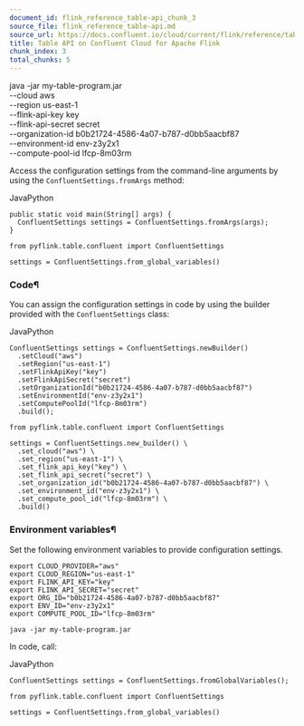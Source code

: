 ```yaml
---
document_id: flink_reference_table-api_chunk_3
source_file: flink_reference_table-api.md
source_url: https://docs.confluent.io/cloud/current/flink/reference/table-api.html
title: Table API on Confluent Cloud for Apache Flink
chunk_index: 3
total_chunks: 5
---
```


java -jar my-table-program.jar \
      --cloud aws \
      --region us-east-1 \
      --flink-api-key key \
      --flink-api-secret secret \
      --organization-id b0b21724-4586-4a07-b787-d0bb5aacbf87 \
      --environment-id env-z3y2x1 \
      --compute-pool-id lfcp-8m03rm

Access the configuration settings from the command-line arguments by using the `ConfluentSettings.fromArgs` method:

JavaPython

    public static void main(String[] args) {
      ConfluentSettings settings = ConfluentSettings.fromArgs(args);
    }

    from pyflink.table.confluent import ConfluentSettings

    settings = ConfluentSettings.from_global_variables()

### Code¶

You can assign the configuration settings in code by using the builder provided with the `ConfluentSettings` class:

JavaPython

    ConfluentSettings settings = ConfluentSettings.newBuilder()
      .setCloud("aws")
      .setRegion("us-east-1")
      .setFlinkApiKey("key")
      .setFlinkApiSecret("secret")
      .setOrganizationId("b0b21724-4586-4a07-b787-d0bb5aacbf87")
      .setEnvironmentId("env-z3y2x1")
      .setComputePoolId("lfcp-8m03rm")
      .build();

    from pyflink.table.confluent import ConfluentSettings

    settings = ConfluentSettings.new_builder() \
      .set_cloud("aws") \
      .set_region("us-east-1") \
      .set_flink_api_key("key") \
      .set_flink_api_secret("secret") \
      .set_organization_id("b0b21724-4586-4a07-b787-d0bb5aacbf87") \
      .set_environment_id("env-z3y2x1") \
      .set_compute_pool_id("lfcp-8m03rm") \
      .build()

### Environment variables¶

Set the following environment variables to provide configuration settings.

    export CLOUD_PROVIDER="aws"
    export CLOUD_REGION="us-east-1"
    export FLINK_API_KEY="key"
    export FLINK_API_SECRET="secret"
    export ORG_ID="b0b21724-4586-4a07-b787-d0bb5aacbf87"
    export ENV_ID="env-z3y2x1"
    export COMPUTE_POOL_ID="lfcp-8m03rm"

    java -jar my-table-program.jar

In code, call:

JavaPython

    ConfluentSettings settings = ConfluentSettings.fromGlobalVariables();

    from pyflink.table.confluent import ConfluentSettings

    settings = ConfluentSettings.from_global_variables()
